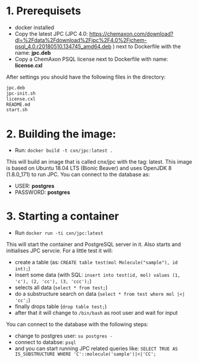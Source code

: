 # 1. Prerequisets

* docker installed
* Copy the latest JPC (JPC 4.0: https://chemaxon.com/download?dl=%2Fdata%2Fdownload%2Fjpc%2F4.0%2Fjchem-psql_4.0.r20180510.134745_amd64.deb ) next to Dockerfile with the name: __jpc.deb__
* Copy a ChemAxon PSQL license next to Dockerfile with name: __license.cxl__
    
After settings you should have the following files in the directory:
```Dockerfile
jpc.deb
jpc-init.sh
license.cxl
README.md
start.sh
```
    
# 2. Building the image:

* Run: `docker build -t cxn/jpc:latest .`
    
This will build an image that is called cnx/jpc with the tag: latest. This image is based on Ubuntu 18.04 LTS (Bionic Beaver) and uses OpenJDK 8 (1.8.0_171) to run JPC.
You can connect to the database as:
* USER: __postgres__
* PASSWORD: __postgres__
    
# 3. Starting a container

* Run `docker run -ti cxn/jpc:latest`
    
This will start the container and PostgreSQL server in it. Also starts and initialises JPC servcie. For a little test it will:
* create a table (as: `CREATE table test(mol Molecule("sample"), id int);`)
* insert some data (with SQL: `insert into test(id, mol) values (1, 'c'), (2, 'cc'), (3, 'ccc');`)
* selects all data (`select * from test;`)
* do a substructure search on data (`select * from test where mol |<| 'cc';`)
* finally drops table (`drop table test;`)
* after that it will change to `/bin/bash` as root user and wait for input
    
You can connect to the database with the following steps:
* change to postgres user: `su postgres -`
* connect to databse: `psql`
* and you can start running JPC related queries like: `SELECT TRUE AS IS_SUBSTRUCTURE WHERE 'C'::molecule('sample')|<|'CC';`
